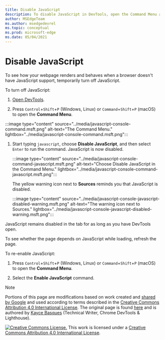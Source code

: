 ```yaml
---
title: Disable JavaScript
description: To disable JavaScript in DevTools, open the Command Menu and run the "Disable JavaScript" command.
author: MSEdgeTeam
ms.author: msedgedevrel
ms.topic: conceptual
ms.prod: microsoft-edge
ms.date: 05/04/2021
---
```

<!-- Copyright Kayce Basques

   Licensed under the Apache License, Version 2.0 (the "License");
   you may not use this file except in compliance with the License.
   You may obtain a copy of the License at

       https://www.apache.org/licenses/LICENSE-2.0

   Unless required by applicable law or agreed to in writing, software
   distributed under the License is distributed on an "AS IS" BASIS,
   WITHOUT WARRANTIES OR CONDITIONS OF ANY KIND, either express or implied.
   See the License for the specific language governing permissions and
   limitations under the License.  -->
# Disable JavaScript

To see how your webpage renders and behaves when a browser doesn't have JavaScript support, temporarily turn off JavaScript.

To turn off JavaScript:

1.  [Open DevTools](../open/index.md).

1.  Press `Control`+`Shift`+`P` (Windows, Linux) or `Command`+`Shift`+`P` (macOS) to open the **Command Menu**.

   :::image type="content" source="../media/javascript-console-command.msft.png" alt-text="The Command Menu." lightbox="../media/javascript-console-command.msft.png":::

1.  Start typing `javascript`, choose **Disable JavaScript**, and then select `Enter` to run the command.  JavaScript is now disabled.

    :::image type="content" source="../media/javascript-console-command-javascript.msft.png" alt-text="Choose Disable JavaScript in the Command Menu." lightbox="../media/javascript-console-command-javascript.msft.png":::

    The yellow warning icon next to **Sources** reminds you that JavaScript is disabled.

    :::image type="content" source="../media/javascript-console-javascript-disabled-warning.msft.png" alt-text="The warning icon next to Sources." lightbox="../media/javascript-console-javascript-disabled-warning.msft.png":::

JavaScript remains disabled in the tab for as long as you have DevTools open.

To see whether the page depends on JavaScript while loading, refresh the page.

To re-enable JavaScript:

1. Press `Control`+`Shift`+`P` (Windows, Linux) or `Command`+`Shift`+`P` (macOS) to open the **Command Menu**.

1. Select the **Enable JavaScript** command.


<!-- ====================================================================== -->
> [!NOTE]
> Portions of this page are modifications based on work created and [shared by Google](https://developers.google.com/terms/site-policies) and used according to terms described in the [Creative Commons Attribution 4.0 International License](https://creativecommons.org/licenses/by/4.0).
> The original page is found [here](https://developers.google.com/web/tools/chrome-devtools/javascript/disable) and is authored by [Kayce Basques](https://developers.google.com/web/resources/contributors#kayce-basques) (Technical Writer, Chrome DevTools \& Lighthouse).

[![Creative Commons License.](https://i.creativecommons.org/l/by/4.0/88x31.png)](https://creativecommons.org/licenses/by/4.0)
This work is licensed under a [Creative Commons Attribution 4.0 International License](https://creativecommons.org/licenses/by/4.0).
